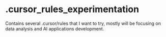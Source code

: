 # .cursor_rules_experimentation

Contains several .cursor/rules that I want to try, mostly will be focusing on data analysis and AI applications development.
